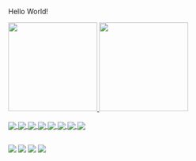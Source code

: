 Hello World!

<div align="left">
  <a href="https://github.com/BrunoCzeck">
  <img height="180em" src="https://github-readme-stats.vercel.app/api?username=BrunoCzeck&show_icons=true&theme=transparent"/>
  <img height="180em" src="https://github-readme-stats.vercel.app/api/top-langs/?username=BrunoCzeck&layout=compact&langs_count=7&theme=algolia"/>
</div>
<div style="display: inline_block" align="left"><br>
  <img align="center"  src="https://img.shields.io/badge/React-20232A?style=for-the-badge&logo=react&logoColor=61DAFB">
  <img align="center"  src="https://img.shields.io/badge/Express.js-404D59?style=for-the-badge">
  <img align="center"  src="https://img.shields.io/badge/Prisma-3982CE?style=for-the-badge&logo=Prisma&logoColor=white">
  <img align="center"  src="https://img.shields.io/badge/Node.js-43853D?style=for-the-badge&logo=node.js&logoColor=white"> 
  <img align="center"  src="https://img.shields.io/badge/JavaScript-F7DF1E?style=for-the-badge&logo=javascript&logoColor=black">
  <img align="center"  src="https://img.shields.io/badge/HTML5-E34F26?style=for-the-badge&logo=html5&logoColor=white">
  <img align="center"  src="https://img.shields.io/badge/CSS3-1572B6?style=for-the-badge&logo=css3&logoColor=white">
  <img align="center"  src="https://img.shields.io/badge/Bootstrap-563D7C?style=for-the-badge&logo=bootstrap&logoColor=white">
</div>
  
<h2 dir="auto"></h2>
 
<div align="left"> 
  <a href="https://instagram.com/bgck_" target="_blank"><img src="https://img.shields.io/badge/-Instagram-%23E4405F?style=for-the-badge&logo=instagram&logoColor=white" target="_blank"></a>
  <a href="https://www.facebook.com/BrunoGomesCzeck" target="_blank"><img src="https://img.shields.io/badge/Facebook-1877F2?style=for-the-badge&logo=facebook&logoColor=white" target="_blank"></a>
  <a href = "mailto:brunoczeck@hotmail.com"><img src="https://img.shields.io/badge/Microsoft_Outlook-0078D4?style=for-the-badge&logo=microsoft-outlook&logoColor=white" target="_blank"></a>
  <a href="https://www.linkedin.com/in/bruno-czeck" target="_blank"><img src="https://img.shields.io/badge/-LinkedIn-%230077B5?style=for-the-badge&logo=linkedin&logoColor=white" target="_blank"></a> 
</div>

